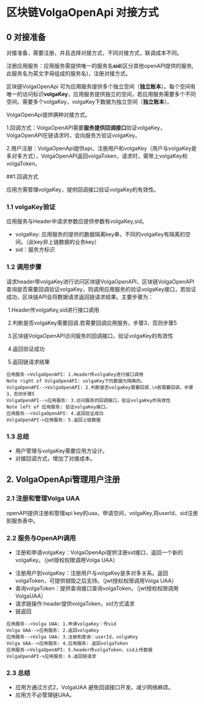 # 区块链VolgaOpenApi 对接方式



## 0 对接准备

 对接准备，需要注册，并且选择对接方式，不同对接方式，联调成本不同。

注册应用服务：应用服务需提供唯一的服务名**sid**(区分其他openAPI提供的服务,此服务名为英文字母组成的服务名)，注册对接方式。

区块链VolgaOpenApi 可为应用服务提供多个独立空间（**独立账本**）。每个空间有唯一的访问标识**volgaKey**，应用服务提供独立的空间，若应用服务需要多个不同空间，需要多个volgaKey，volgaKey下数据为独立空间（**独立账本**）。

VolgaOpenApi提供俩种对接方式。

1.回调方式：VolgaOpenAPI需要**服务提供回调接口**验证volgaKey，VolgaOpenAPI在链请求时，会向服务方验证volgaKey。

2.用户注册：VolgaOpenApi提供api，注册用户和volgaKey（用户与volgaKey是多对多方式），VolgaOpenAPI返回volgaToken，请求时，需带上volgaKey和volgaToken。



##1.回调方式

应用方需管理volgaKey，提供回调接口验证volgaKey的有效性。

### 1.1  volgaKey验证

 应用服务与Header中请求参数应提供参数有volgaKey,sid。

* volgaKey: 应用服务的提供的数据隔离key串，不同的volgaKey有隔离的空间。（此key非上链数据的业务key）
* sid：服务方标识

### 1.2 调用步骤

 请求header带volgaKey进行访问区块链VolgaOpenAPI，区块链VolgaOpenAPI查询是否需要回调验证volgaKey，则调用应用服务的验证volgaKey接口，若验证成功，区块链API会将数据请求返回链请求结果。主要步骤为：

​    1.Header传volgaKey,sid进行接口调用

​    2.判断是否volgaKey需要回调.若需要回调应用服务，步骤3，否则步骤5

​    3.区块链VolgaOpenAPI访问服务的回调接口，验证volgaKey的有效性

​    4.返回验证成功

​    5.返回链请求结果

```sequence
应用服务->VolgaOpenAPI: 1.Header传volgaKey进行接口调用
Note right of VolgaOpenAPI: volgaKey下的数据为隔离的。
VolgaOpenAPI-->VolgaOpenAPI: 2.判断是否volgaKey需要回调.\n若需要回调，步骤3，否则步骤5
VolgaOpenAPI-->应用服务: 3.访问服务的回调接口，验证volgaKey的有效性
Note left of 应用服务: 验证volgaKey接口。
应用服务-->VolgaOpenAPI: 4.返回验证成功
VolgaOpenAPI->应用服务: 5.返回上链数据
```

### 1.3 总结

* 用户管理与volgaKey需要应用方设计。
* 对接回调方式，增加了对接成本。

## 2.  VolgaOpenApi管理用户注册

### 2.1 注册和管理Volga UAA

openAPI提供注册和管理api key的uaa，申请空间，volgaKey,将userId、sid注册到服务表中。

### 2.2 服务与OpenAPI调用

* 注册和申请volgaKey：VolgaOpenApi提供注册sid接口，返回一个新的volgaKey。（jwt授权权限调用Volga UAA）

- 注册用户到volgaKey：注册用户与volgaKey是多对多关系。返回volgaToken，可提供销毁之后支持。（jwt授权权限调用Volga UAA）
- 查询volgaToken：提供查询接口查询volgaToken。（jwt授权权限调用VolgaUAA）
- 请求链操作:header提供volgaToken，sid方式请求
- 链返回

```sequence
应用服务-->Volga UAA: 1.申请volgaKey：传sid
Volga UAA-->应用服务: 2.返回volgaKey
应用服务-->Volga UAA: 3.注册和查询：userId，volgaKey
Volga UAA-->应用服务: 4.应用服务: 返回volgaToken
应用服务->VolgaOpenAPI: 5.header传volgaToken，sid上传数据
VolgaOpenAPI->应用服务: 6.返回链请求
```

### 2.3 总结

* 应用方通过方式2，VolgaUAA 避免回调接口开发。减少网络麻烦。
* 应用方不必管理链UAA。









